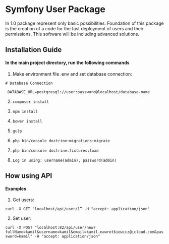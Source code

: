# Symfony User Package

In 1.0 package represent only basic possibilities. Foundation of this package is the creation of a code for the fast deployment of users and their permissions. This software will be including advanced solutions.  

## Installation Guide

#### In the main project directory, run the following commands

1. Make environment file .env and set database connection:
```
# Database Connection

 DATABASE_URL=postgresql://user:password@localhost/database-name
```

2) `composer install`

3) `npm install`

4) `bower install`

5) `gulp`

5) `php bin/console doctrine:migrations:migrate`

6) `php bin/console doctrine:fixtures:load`

7) `Log in using: username(admin), password(admin)`

## How using API

#### Examples

1) Get users:

`curl -X GET "localhost/api/user/1” -H "accept: application/json"`

2) Set user:

`curl -X POST "localhost:82/api/user/new?fullName=kamil&username=kamil&email=kamil.nawrotkiewicz@icloud.com&password=kamil" -H "accept: application/json"`



